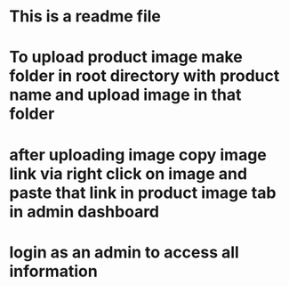 # This is a readme file 
# To upload product image make folder in root directory with product name and upload image in that folder 
# after uploading image copy image link via right click on image and paste that link in product image tab in admin dashboard 
# login as an admin to access all information
